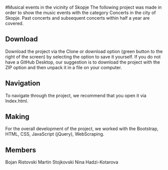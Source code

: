 #Musical events in the vicinity of Skopje 
The following project was made in order to show the music events with the category Concerts in the city of Skopje. Past concerts and subsequent concerts within half a year are covered.

## Download
Download the project via the Clone or download option (green button to the right of the screen) by selecting the option to save it yourself. If you do not have a GitHub Desktop, our suggestion is to download the project with the ZIP option and then unpack it in a file on your computer.

## Navigation
To navigate through the project, we recommend that you open it via Index.html.

## Making
For the overall development of the project, we worked with the Bootstrap, HTML, CSS, JavaScript (jQuery), WebScraping.

## Members
Bojan Ristovski
Martin Stojkovski
Nina Hadzi-Kotarova
